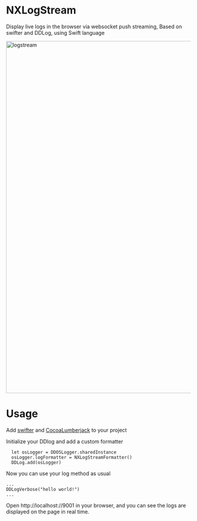 # NXLogStream
Display live logs in the browser via websocket push streaming, Based on swifter and DDLog, using Swift language

<img width="958" alt="logstream" src="https://github.com/luyud/NXLogStream/assets/9164808/4fb22d54-44e4-4392-96a7-cabda5fdf87c">

# Usage
Add [swifter](https://github.com/httpswift/swifter) and [CocoaLumberjack](https://github.com/CocoaLumberjack/CocoaLumberjack) to your project

Initialize your DDlog and add a custom formatter
```
  let osLogger = DDOSLogger.sharedInstance
  osLogger.logFormatter = NXLogStreamFormatter()
  DDLog.add(osLogger)
```
Now you can use your log method as usual
```
...
DDLogVerbose("hello world!")
...
```

Open http://localhost://9001 in your browser, and you can see the logs are displayed on the page in real time.
